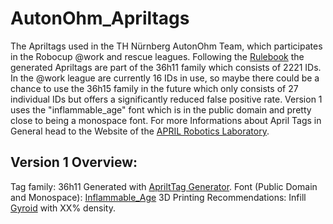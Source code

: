 # AutonOhm_Apriltags
The Apriltags used in the TH Nürnberg AutonOhm Team, which participates in the Robocup @work and rescue leagues. Following the [Rulebook]([https://github.com/robocup-at-work/rulebook/blob/main/Rulebook.pdf] "The Holy Scripture") the generated Apriltags are part of the 36h11 family which consists of 2221 IDs. In the @work league are currently 16 IDs in use, so maybe there could be a chance to use the 36h15 family in the future which only consists of 27 individual IDs but offers a significantly reduced false positive rate. Version 1 uses the "inflammable_age" font which is in the public domain and pretty close to being a monospace font. For more Informations about April Tags in General head to the Website of the [APRIL Robotics Laboratory](https://april.eecs.umich.edu/software/apriltag).

## Version 1 Overview:
Tag family: 36h11 
Generated with [ApriltTag Generator]([https://chaitanyantr.github.io/apriltag.html] "AprilTag Generator").
Font (Public Domain and Monospace): [Inflammable_Age]([https://www.dafont.com/inflammable-age.font] "DaFont") 
3D Printing Recommendations: Infill [Gyroid](https://help.prusa3d.com/article/infill-patterns_177130) with XX% density.


